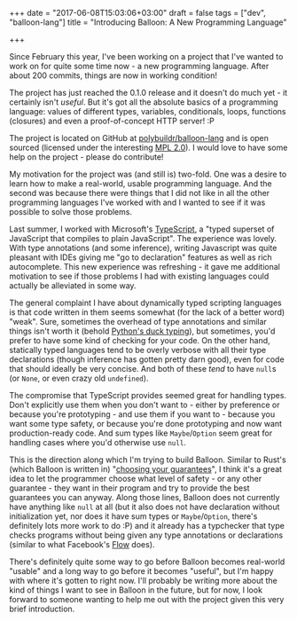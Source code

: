 +++
date = "2017-06-08T15:03:06+03:00"
draft = false
tags = ["dev", "balloon-lang"]
title = "Introducing Balloon: A New Programming Language"

+++

Since February this year, I've been working on a project that I've wanted to work on for quite some time now - a new programming language. After about 200 commits, things are now in working condition!

<!--more-->
The project has just reached the 0.1.0 release and it doesn't do much yet - it certainly isn't _useful_. But it's got all the absolute basics of a programming language: values of different types, variables, conditionals, loops, functions (closures) and even a proof-of-concept HTTP server! :P

The project is located on GitHub at [polybuildr/balloon-lang](https://github.com/polybuildr/balloon-lang) and is open sourced (licensed under the interesting [MPL 2.0](https://www.mozilla.org/en-US/MPL/2.0/)). I would love to have some help on the project - please do contribute!

My motivation for the project was (and still is) two-fold. One was a desire to learn how to make a real-world, usable programming language. And the second was because there were things that I did not like in all the other programming languages I've worked with and I wanted to see if it was possible to solve those problems.

Last summer, I worked with Microsoft's [TypeScript](https://www.typescriptlang.org/), a "typed superset of JavaScript that compiles to plain JavaScript". The experience was lovely. With type annotations (and some inference), writing Javascript was quite pleasant with IDEs giving me "go to declaration" features as well as rich autocomplete. This new experience was refreshing - it gave me additional motivation to see if those problems I had with existing languages could actually be alleviated in some way.

The general complaint I have about dynamically typed scripting languages is that code written in them seems somewhat (for the lack of a better word) "weak". Sure, sometimes the overhead of type annotations and similar things isn't worth it (behold [Python's duck typing](https://stackoverflow.com/a/4205396/2141058)), but sometimes, you'd prefer to have some kind of checking for your code. On the other hand, statically typed languages tend to be overly verbose with all their type declarations (though inference has gotten pretty darn good), even for code that should ideally be very concise. And both of these _tend_ to have `null`s (or `None`, or even crazy old `undefined`).

The compromise that TypeScript provides seemed great for handling types. Don't explicitly use them when you don't want to - either by preference or because you're prototyping - and use them if you want to - because you want some type safety, or because you're done prototyping and now want production-ready code. And sum types like `Maybe`/`Option` seem great for handling cases where you'd otherwise use `null`.

This is the direction along which I'm trying to build Balloon. Similar to Rust's (which Balloon is written in) "[choosing your guarantees](https://doc.rust-lang.org/book/choosing-your-guarantees.html)", I think it's a great idea to let the programmer choose what level of safety - or any other guarantee - they want in their program and try to provide the best guarantees you can anyway. Along those lines, Balloon does not currently have anything like `null` at all (but it also does not have declaration without initialization yet, nor does it have sum types or `Maybe`/`Option`, there's definitely lots more work to do :P) and it already has a typchecker that type checks programs without being given any type annotations or declarations (similar to what Facebook's [Flow](https://flow.org/) does).

There's definitely quite some way to go before Balloon becomes real-world "usable" and a long way to go before it becomes "useful", but I'm happy with where it's gotten to right now. I'll probably be writing more about the kind of things I want to see in Balloon in the future, but for now, I look forward to someone wanting to help me out with the project given this very brief introduction.
